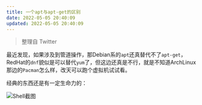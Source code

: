 ```yaml
---
title: 一个apt与apt-get的区别
date: 2022-05-05 20:40:09
updated: 2022-05-05 20:40:09
---
```

> 整理自 Twitter

最近发现，如果涉及到管道操作，那Debian系的`apt`还真替代不了`apt-get`，RedHat的`dnf`貌似是可以替代`yum`了，但这边还真是不行，就是不知道ArchLinux那边的`Pacman`怎么样，改天可以跑个虚拟机试试看。

经典的东西还是有一定生命力的：

![Shell截图](https://pbs.twimg.com/media/FR_syVSacAAvu7i?format=jpg)